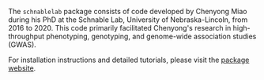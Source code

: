 The `schnablelab` package consists of code developed by Chenyong Miao during his PhD at the Schnable Lab, University of Nebraska-Lincoln, from 2016 to 2020. This code primarily facilitated Chenyong's research in high-throughput phenotyping, genotyping, and genome-wide association studies (GWAS).

For installation instructions and detailed tutorials, please visit the [package website](https://chenyong89.github.io/unl-schnablelab/).
